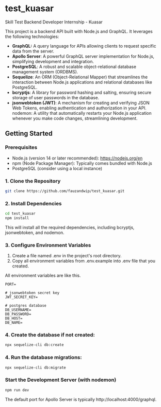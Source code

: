 # test_kuasar

Skill Test Backend Developer Internship - Kuasar

This project is a backend API built with Node.js and GraphQL. It leverages the following technologies:

- **GraphQL:** A query language for APIs allowing clients to request specific data from the server.
- **Apollo Server**: A powerful GraphQL server implementation for Node.js, simplifying development and integration.
- **PostgreSQL**: A robust and scalable object-relational database management system (ORDBMS).
- **Sequelize**: An ORM (Object-Relational Mapper) that streamlines the interaction between Node.js applications and relational databases like PostgreSQL.
- **bcryptjs**: A library for password hashing and salting, ensuring secure storage of user passwords in the database.
- **jsonwebtoken (JWT)**: A mechanism for creating and verifying JSON Web Tokens, enabling authentication and authorization in your API.
  nodemon: A utility that automatically restarts your Node.js application whenever you make code changes, streamlining development.

## Getting Started

### Prerequisites

- Node.js (version 14 or later recommended): https://nodejs.org/en
- npm (Node Package Manager): Typically comes bundled with Node.js
- PostgreSQL (consider using a local instance)

### 1. Clone the Repository

```bash
git clone https://github.com/fauzandwip/test_kuasar.git
```

### 2. Install Dependencies

```bash
cd test_kuasar
npm install
```

This will install all the required dependencies, including bcryptjs, jsonwebtoken, and nodemon.

### 3. Configure Environment Variables

1. Create a file named .env in the project's root directory.
2. Copy all environment variables from .env.example into .env file that you created.

All environment variables are like this.

```
PORT=

# jsonwebtoken secret key
JWT_SECRET_KEY=

# postgres database
DB_USERNAME=
DB_PASSWORD=
DB_HOST=
DB_NAME=
```

### 4. Create the database if not created:

```bash
npx sequelize-cli db:create
```

### 4. Run the database migrations:

```bash
npx sequelize-cli db:migrate
```

### Start the Development Server (with nodemon)

```bash
npm run dev
```

The default port for Apollo Server is typically http://localhost:4000/graphql.
